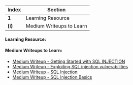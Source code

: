 Index | Section
---   | ---
**1** | Learning Resource
**(i)** | Medium Writeups to Learn





#### Learning Resource:



#### Medium Writeups to Learn:

  * [Medium Writeup - Getting Started with SQL INJECTION](https://medium.com/techloop/sql-injection-e70131a1f881)
  * [Medium Writeup - Exploiting SQL injection vulnerabilities](https://medium.com/purple-team/exploiting-sql-injection-vulnerabilities-76df9b85dd7)
  * [Medium Writeup - SQL Injection](https://mottikumar3.medium.com/sql-injection-ac16948e3afb)
  * [Medium Writeup - SQL Injection Basics](https://systemweakness.com/sql-injection-fe6809dcca69)
 

